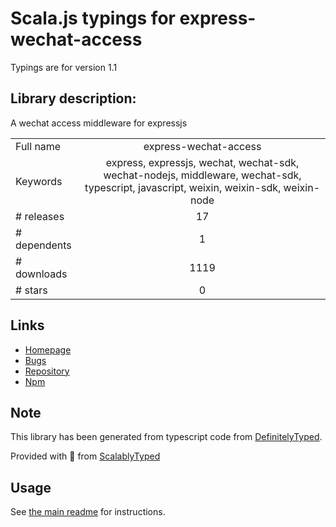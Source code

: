 
# Scala.js typings for express-wechat-access

Typings are for version 1.1

## Library description:
A wechat access middleware for expressjs

|                    |                 |
| ------------------ | :-------------: |
| Full name          | express-wechat-access |
| Keywords           | express, expressjs, wechat, wechat-sdk, wechat-nodejs, middleware, wechat-sdk, typescript, javascript, weixin, weixin-sdk, weixin-node |
| # releases         | 17 |
| # dependents       | 1 |
| # downloads        | 1119 |
| # stars            | 0 |

## Links
- [Homepage](https://github.com/simmons8616/express-wechat-access#readme)
- [Bugs](https://github.com/simmons8616/express-wechat-access/issues)
- [Repository](https://github.com/simmons8616/express-wechat-access)
- [Npm](https://www.npmjs.com/package/express-wechat-access)
    


## Note
This library has been generated from typescript code from [DefinitelyTyped](https://definitelytyped.org).

Provided with :purple_heart: from [ScalablyTyped](https://github.com/oyvindberg/ScalablyTyped)

## Usage
See [the main readme](../../readme.md) for instructions.



